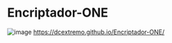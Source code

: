 # Encriptador-ONE
 
![image](https://user-images.githubusercontent.com/97797577/187806779-6b0b58d1-8cdb-4cff-b41f-e5d730bcb803.png)
https://dcextremo.github.io/Encriptador-ONE/
